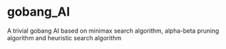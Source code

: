 # gobang_AI
A trivial gobang AI based on minimax search algorithm, alpha-beta pruning algorithm and heuristic search algorithm
